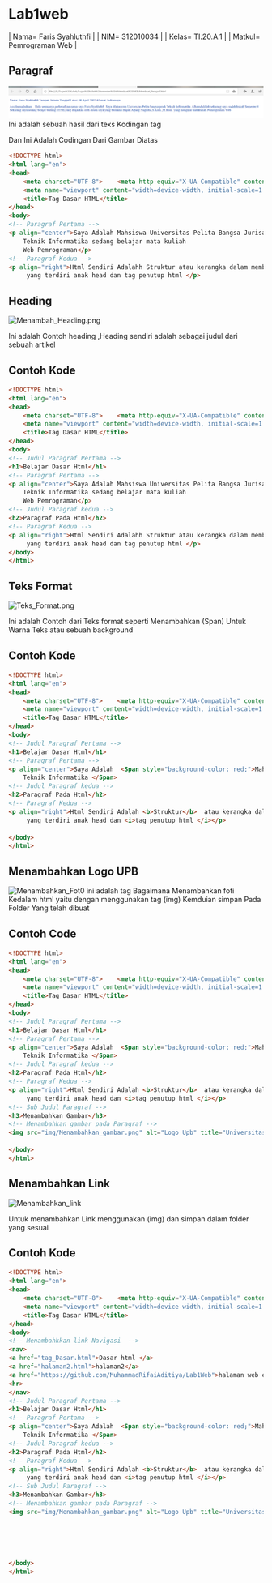 # Lab1web

| Nama= Faris Syahluthfi      | 
| NIM= 312010034              | 
| Kelas= TI.20.A.1            |
| Matkul= Pemrograman Web     |

## Paragraf
![Membuat_Paragraf.PNG](screenshot/Membuat_Paragraf.PNG)
Ini adalah sebuah hasil dari texs Kodingan tag <p>
 Dan Ini Adalah Codingan Dari Gambar Diatas

```html
<!DOCTYPE html>
<html lang="en">
<head>
    <meta charset="UTF-8">    <meta http-equiv="X-UA-Compatible" content="IE=edge">
    <meta name="viewport" content="width=device-width, initial-scale=1.0">
    <title>Tag Dasar HTML</title>
</head>
<body>
<!-- Paragraf Pertama -->
<p align="center">Saya Adalah Mahsiswa Universitas Pelita Bangsa Jurisan
    Teknik Informatika sedang belajar mata kuliah 
    Web Pemrograman</p>
<!-- Paragraf Kedua -->
<p align="right">Html Sendiri Adalahh Struktur atau kerangka dalam membuat website
     yang terdiri anak head dan tag penutup html </p>
```
## Heading
![Menambah_Heading.png](img/Menambahkan_Heading.png)

Ini adalah Contoh heading ,Heading sendiri adalah sebagai judul dari sebuah artikel
## Contoh Kode
```html
<!DOCTYPE html>
<html lang="en">
<head>
    <meta charset="UTF-8">    <meta http-equiv="X-UA-Compatible" content="IE=edge">
    <meta name="viewport" content="width=device-width, initial-scale=1.0">
    <title>Tag Dasar HTML</title>
</head>
<body>
<!-- Judul Paragraf Pertama -->
<h1>Belajar Dasar Html</h1>
<!-- Paragraf Pertama -->
<p align="center">Saya Adalah Mahsiswa Universitas Pelita Bangsa Jurisan
    Teknik Informatika sedang belajar mata kuliah 
    Web Pemrograman</p>
<!-- Judul Paragraf kedua -->
<h2>Paragraf Pada Html</h2>
<!-- Paragraf Kedua -->
<p align="right">Html Sendiri Adalahh Struktur atau kerangka dalam membuat website
     yang terdiri anak head dan tag penutup html </p>
</body>
</html>
```
## Teks Format
![Teks_Format.png](img/Teks_Format.png)

Ini adalah Contoh dari Teks format seperti Menambahkan (Span) Untuk Warna Teks atau sebuah background
## Contoh Kode
```Html
<!DOCTYPE html>
<html lang="en">
<head>
    <meta charset="UTF-8">    <meta http-equiv="X-UA-Compatible" content="IE=edge">
    <meta name="viewport" content="width=device-width, initial-scale=1.0">
    <title>Tag Dasar HTML</title>
</head>
<body>
<!-- Judul Paragraf Pertama -->
<h1>Belajar Dasar Html</h1>
<!-- Paragraf Pertama -->
<p align="center">Saya Adalah  <Span style="background-color: red;">Mahsiswa Universitas Pelita Bangsa Jurisan
    Teknik Informatika </Span> 
<!-- Judul Paragraf kedua -->
<h2>Paragraf Pada Html</h2>
<!-- Paragraf Kedua -->
<p align="right">Html Sendiri Adalah <b>Struktur</b>  atau kerangka dalam <u>membuat website</u> 
     yang terdiri anak head dan <i>tag penutup html </i></p>                                             
   
</body>
</html>
```
## Menambahkan Logo UPB
![Menambahkan_Fot0](img/Menambahkan_Foto.png)
ini adalah tag Bagaimana Menambahkan foti Kedalam html yaitu dengan menggunakan tag (img) Kemduian simpan Pada Folder Yang telah dibuat

## Contoh Code
```html
<!DOCTYPE html>
<html lang="en">
<head>
    <meta charset="UTF-8">    <meta http-equiv="X-UA-Compatible" content="IE=edge">
    <meta name="viewport" content="width=device-width, initial-scale=1.0">
    <title>Tag Dasar HTML</title>
</head>
<body>
<!-- Judul Paragraf Pertama -->
<h1>Belajar Dasar Html</h1>
<!-- Paragraf Pertama -->
<p align="center">Saya Adalah  <Span style="background-color: red;">Mahsiswa Universitas Pelita Bangsa Jurisan
    Teknik Informatika </Span> 
<!-- Judul Paragraf kedua -->
<h2>Paragraf Pada Html</h2>
<!-- Paragraf Kedua -->
<p align="right">Html Sendiri Adalah <b>Struktur</b>  atau kerangka dalam <u>membuat website</u> 
     yang terdiri anak head dan <i>tag penutup html </i></p>                                                        
<!-- Sub Judul Paragraf -->
<h3>Menambahkan Gambar</h3>   
<!-- Menambahkan gambar pada Paragraf -->
<img src="img/Menambahkan_gambar.png" alt="Logo Upb" title="Universitas Pelita Bangsa">

</body>
</html>
```
## Menambahkan Link
![Menambahkan_link](img/Menambahkan_link.png)

Untuk menambahkan Link menggunakan (img) dan simpan dalam folder yang sesuai

## Contoh Kode
```html
<!DOCTYPE html>
<html lang="en">
<head>
    <meta charset="UTF-8">    <meta http-equiv="X-UA-Compatible" content="IE=edge">
    <meta name="viewport" content="width=device-width, initial-scale=1.0">
    <title>Tag Dasar HTML</title>
</head>
<body>
<!-- Menambahkkan link Navigasi  -->
<nav>
<a href="tag_Dasar.html">Dasar html </a>
<a href="halaman2.html">halaman2</a>
<a href="https://github.com/MuhammadRifaiAditiya/Lab1Web">halaman web ekternal google</a>
<hr>
</nav>
<!-- Judul Paragraf Pertama -->
<h1>Belajar Dasar Html</h1>
<!-- Paragraf Pertama -->
<p align="center">Saya Adalah  <Span style="background-color: red;">Mahsiswa Universitas Pelita Bangsa Jurisan
    Teknik Informatika </Span> 
<!-- Judul Paragraf kedua -->
<h2>Paragraf Pada Html</h2>
<!-- Paragraf Kedua -->
<p align="right">Html Sendiri Adalah <b>Struktur</b>  atau kerangka dalam <u>membuat website</u> 
     yang terdiri anak head dan <i>tag penutup html </i></p>                                                        
<!-- Sub Judul Paragraf -->
<h3>Menambahkan Gambar</h3>   
<!-- Menambahkan gambar pada Paragraf -->
<img src="img/Menambahkan_gambar.png" alt="Logo Upb" title="Universitas Pelita Bangsa">





</body>
</html>




```